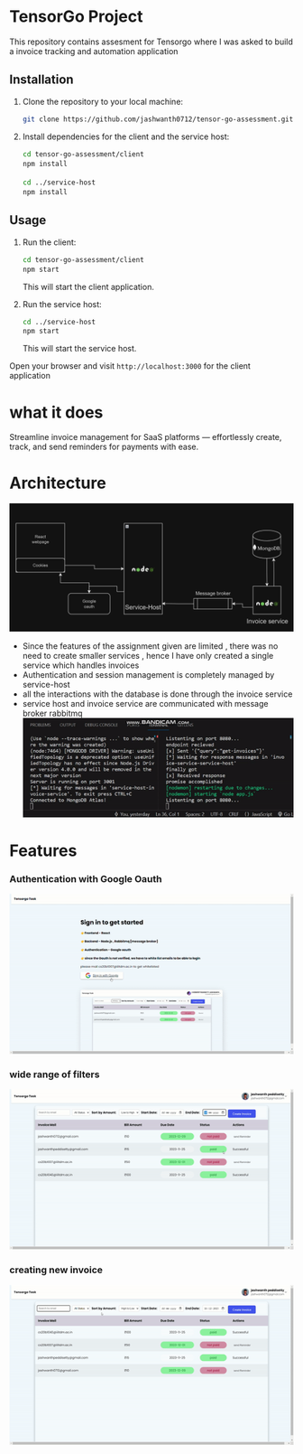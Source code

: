 # TensorGo Project

This repository contains assesment for Tensorgo where I was asked to build a invoice tracking and automation application 

## Installation

1. Clone the repository to your local machine:

    ```bash
    git clone https://github.com/jashwanth0712/tensor-go-assessment.git
    ```

2. Install dependencies for the client and the service host:

    ```bash
    cd tensor-go-assessment/client
    npm install

    cd ../service-host
    npm install
    ```

## Usage

1. Run the client:

    ```bash
    cd tensor-go-assessment/client
    npm start
    ```

   This will start the client application.

2. Run the service host:

    ```bash
    cd ../service-host
    npm start
    ```

   This will start the service host.

Open your browser and visit `http://localhost:3000` for the client application
# what it does 
Streamline invoice management for SaaS platforms — effortlessly create, track, and send reminders for payments with ease.
# Architecture
![](https://github.com/jashwanth0712/tensor-go-assessment/blob/main/client/public/images/flowchart.png?raw=true)
- Since the features of the assignment given are limited , there was no need to create smaller services , hence I have only created a single service which handles invoices
- Authentication and session management is completely managed by service-host
- all the interactions with the database is done through the invoice service
- service host and invoice service are communicated with message broker rabbitmq
![](https://github.com/jashwanth0712/tensor-go-assessment/blob/main/client/public/images/message.gif?raw=true)
# Features
### Authentication with Google Oauth
![](https://github.com/jashwanth0712/tensor-go-assessment/blob/main/client/public/images/oauth.gif?raw=true)
### wide range of filters
![](https://github.com/jashwanth0712/tensor-go-assessment/blob/main/client/public/images/filter.gif)
### creating new invoice
![](https://github.com/jashwanth0712/tensor-go-assessment/blob/main/client/public/images/createnew.gif)
